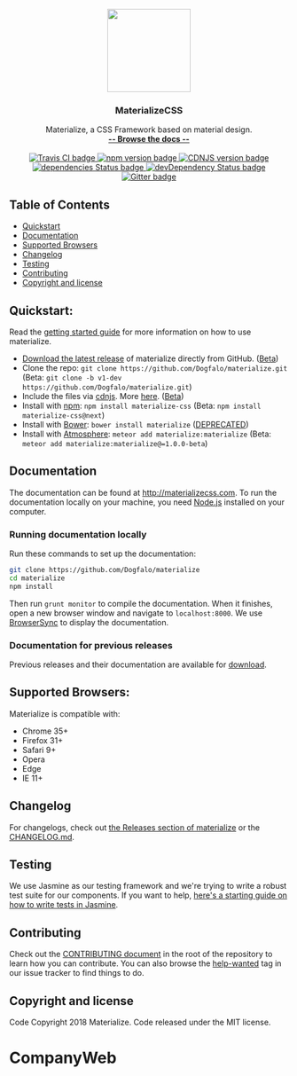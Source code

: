 <p align="center">
  <a href="http://materializecss.com/">
    <img src="http://materializecss.com/res/materialize.svg" width="150">
  </a>
</p>

<h3 align="center">MaterializeCSS</h3>

<p align="center">
  Materialize, a CSS Framework based on material design.
  <br>
  <a href="http://materializecss.com/"><strong>-- Browse the docs --</strong></a>
  <br>
  <br>
  <a href="https://travis-ci.org/Dogfalo/materialize">
    <img src="https://travis-ci.org/Dogfalo/materialize.svg?branch=master" alt="Travis CI badge">
  </a>
  <a href="https://badge.fury.io/js/materialize-css">
    <img src="https://badge.fury.io/js/materialize-css.svg" alt="npm version badge">
  </a>
  <a href="https://cdnjs.com/libraries/materialize">
    <img src="https://img.shields.io/cdnjs/v/materialize.svg" alt="CDNJS version badge">
  </a>
  <a href="https://david-dm.org/Dogfalo/materialize">
    <img src="https://david-dm.org/Dogfalo/materialize/status.svg" alt="dependencies Status badge">
    </a>
  <a href="https://david-dm.org/Dogfalo/materialize#info=devDependencies">
    <img src="https://david-dm.org/Dogfalo/materialize/dev-status.svg" alt="devDependency Status badge">
  </a>
  <a href="https://gitter.im/Dogfalo/materialize">
    <img src="https://badges.gitter.im/Join%20Chat.svg" alt="Gitter badge">
  </a>
</p>

## Table of Contents
- [Quickstart](#quickstart)
- [Documentation](#documentation)
- [Supported Browsers](#supported-browsers)
- [Changelog](#changelog)
- [Testing](#testing)
- [Contributing](#contributing)
- [Copyright and license](#copyright-and-license)

## Quickstart:
Read the [getting started guide](http://materializecss.com/getting-started.html) for more information on how to use materialize.

- [Download the latest release](https://github.com/Dogfalo/materialize/releases/latest) of materialize directly from GitHub. ([Beta](https://github.com/Dogfalo/materialize/releases/))
- Clone the repo: `git clone https://github.com/Dogfalo/materialize.git` (Beta: `git clone -b v1-dev https://github.com/Dogfalo/materialize.git`)
- Include the files via [cdnjs](https://cdnjs.com/libraries/materialize). More [here](http://materializecss.com/getting-started.html). ([Beta](https://cdnjs.com/libraries/materialize/1.0.0-beta))
- Install with [npm](https://www.npmjs.com): `npm install materialize-css` (Beta: `npm install materialize-css@next`)
- Install with [Bower](https://bower.io): `bower install materialize` ([DEPRECATED](https://bower.io/blog/2017/how-to-migrate-away-from-bower/))
- Install with [Atmosphere](https://atmospherejs.com): `meteor add materialize:materialize` (Beta: `meteor add materialize:materialize@=1.0.0-beta`)

## Documentation
The documentation can be found at <http://materializecss.com>. To run the documentation locally on your machine, you need [Node.js](https://nodejs.org/en/) installed on your computer.

### Running documentation locally
Run these commands to set up the documentation:

```bash
git clone https://github.com/Dogfalo/materialize
cd materialize
npm install
```

Then run `grunt monitor` to compile the documentation. When it finishes, open a new browser window and navigate to `localhost:8000`. We use [BrowserSync](https://www.browsersync.io/) to display the documentation.

### Documentation for previous releases
Previous releases and their documentation are available for [download](https://github.com/Dogfalo/materialize/releases).

## Supported Browsers:
Materialize is compatible with:

- Chrome 35+
- Firefox 31+
- Safari 9+
- Opera
- Edge
- IE 11+

## Changelog
For changelogs, check out [the Releases section of materialize](https://github.com/Dogfalo/materialize/releases) or the [CHANGELOG.md](CHANGELOG.md).

## Testing
We use Jasmine as our testing framework and we're trying to write a robust test suite for our components. If you want to help, [here's a starting guide on how to write tests in Jasmine](CONTRIBUTING.md#jasmine-testing-guide).

## Contributing
Check out the [CONTRIBUTING document](CONTRIBUTING.md) in the root of the repository to learn how you can contribute. You can also browse the [help-wanted](https://github.com/Dogfalo/materialize/labels/help-wanted) tag in our issue tracker to find things to do.

## Copyright and license
Code Copyright 2018 Materialize. Code released under the MIT license.
# CompanyWeb
